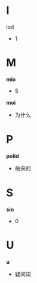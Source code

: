 # I

iod
+ 1

# M

**mio**
+ 5

**moi**
+ 为什么

# P

**polid**
+ 舶来的

# S

**sin**
+ 0

# U

**u**
+ 疑问词
